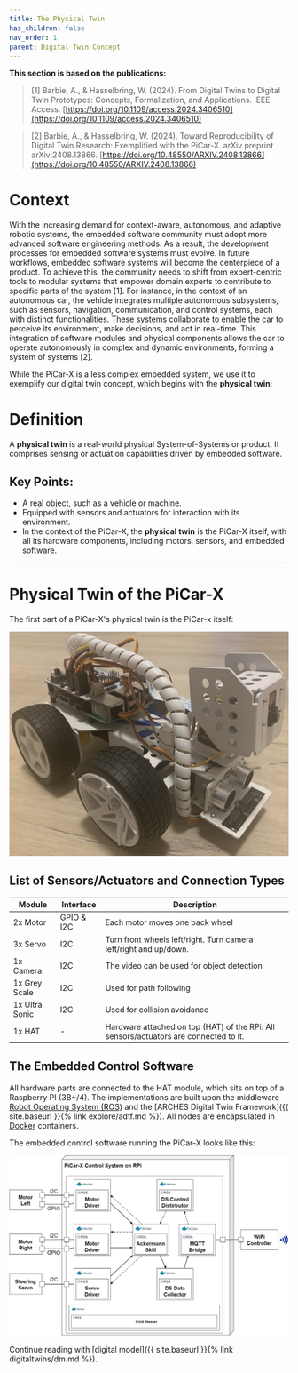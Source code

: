 ```yaml
---
title: The Physical Twin
has_children: false
nav_order: 1
parent: Digital Twin Concept
---
```


**This section is based on the publications:**
>[1] Barbie, A., & Hasselbring, W. (2024). From Digital Twins to Digital Twin Prototypes: Concepts, Formalization, and Applications. IEEE Access. [https://doi.org/10.1109/access.2024.3406510](https://doi.org/10.1109/access.2024.3406510)

>[2] Barbie, A., & Hasselbring, W. (2024). Toward Reproducibility of Digital Twin Research: Exemplified with the PiCar-X. arXiv preprint arXiv:2408.13866. [https://doi.org/10.48550/ARXIV.2408.13866](https://doi.org/10.48550/ARXIV.2408.13866)

# Context

With the increasing demand for context-aware, autonomous, and adaptive robotic systems, the embedded software community must adopt more advanced software engineering methods. As a result, the development processes for embedded software systems must evolve. In future workflows, embedded software systems will become the centerpiece of a product. To achieve this, the community needs to shift from expert-centric tools to modular systems that empower domain experts to contribute to specific parts of the system [1]. For instance, in the context of an autonomous car, the vehicle integrates multiple autonomous subsystems, such as sensors, navigation, communication, and control systems, each with distinct functionalities. These systems collaborate to enable the car to perceive its environment, make decisions, and act in real-time. This integration of software modules and physical components allows the car to operate autonomously in complex and dynamic environments, forming a system of systems [2].

While the PiCar-X is a less complex embedded system, we use it to exemplify our digital twin concept, which begins with the **physical twin**:


# Definition

A **physical twin** is a real-world physical System-of-Systems or product. It comprises sensing or actuation capabilities driven by embedded software.

## Key Points:
- A real object, such as a vehicle or machine.
- Equipped with sensors and actuators for interaction with its environment.
- In the context of the PiCar-X, the **physical twin** is the PiCar-X itself, with all its hardware components, including motors, sensors, and embedded software.

---

# Physical Twin of the PiCar-X

The first part of a PiCar-X's physical twin is the PiCar-x itself:

![Physical Twin](../assets/images/picarx-pt.jpg "The PiCar-X by Sunfounder") 


## List of Sensors/Actuators and Connection Types
| Module | Interface | Description |
|--- |--- |--- |
|2x Motor | GPIO & I2C | Each motor moves one back wheel
|3x Servo | I2C | Turn front wheels left/right. Turn camera left/right and up/down.
|1x Camera | I2C | The video can be used for object detection
|1x Grey Scale |I2C | Used for path following
|1x Ultra Sonic | I2C | Used for collision avoidance
|1x HAT | - | Hardware attached on top (HAT) of the RPi. All sensors/actuators are connected to it.

## The Embedded Control Software
All hardware parts are connected to the HAT module, which sits on top of a Raspberry PI (3B+/4). The implementations are built upon the middleware [Robot Operating System (ROS)](https://ros.org) and the [ARCHES Digital Twin Framework]({{ site.baseurl }}{% link explore/adtf.md %}). All nodes are encapsulated in [Docker](https://docker.com) containers.

The embedded control software running the PiCar-X looks like this:

![Architecture embedded control system](../assets/images/picarx-pt.png "The PiCar-X's embedded control software") 

Continue reading with [digital model]({{ site.baseurl }}{% link digitaltwins/dm.md %}).



